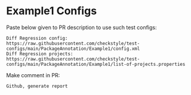 # Example1 Configs
Paste below given to PR description to use such test configs:
```
Diff Regression config: https://raw.githubusercontent.com/checkstyle/test-configs/main/PackageAnnotation/Example1/config.xml
Diff Regression projects: https://raw.githubusercontent.com/checkstyle/test-configs/main/PackageAnnotation/Example1/list-of-projects.properties
```
Make comment in PR:
```
Github, generate report
```
